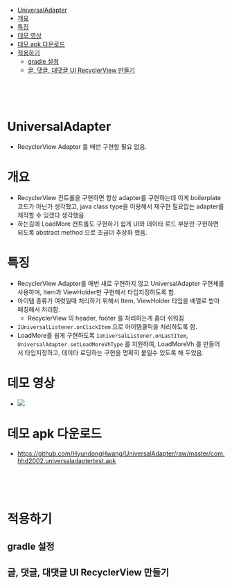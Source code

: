 <!-- TOC -->

- [UniversalAdapter](#universaladapter)
- [개요](#개요)
- [특징](#특징)
- [데모 영상](#데모-영상)
- [데모 apk 다운로드](#데모-apk-다운로드)
- [적용하기](#적용하기)
    - [gradle 설정](#gradle-설정)
    - [글, 댓글, 대댓글 UI RecyclerView 만들기](#글-댓글-대댓글-ui-recyclerview-만들기)

<!-- /TOC -->

<br>
<br>
<br>

# UniversalAdapter
- RecyclerView Adapter 를 매번 구현할 필요 없음.

# 개요
- RecyclerView 컨트롤을 구현하면 항상 adapter를 구현하는데 이게 boilerplate코드가 아닌가 생각했고, java class type을 이용해서 재구현 필요없는 adapter를 제작할 수 있겠다 생각했음.
- 하는김에 LoadMore 컨트롤도 구현하기 쉽게 UI와 데이타 로드 부분만 구현하면 되도록 abstract method 으로 조금더 추상화 했음.

# 특징
- RecyclerView Adapter를 매번 새로 구현하지 않고 UniversalAdapter 구현체를 사용하며, Item과 ViewHolder만 구현해서 타입지정하도록 함.
- 아이템 종류가 여럿일때 처리하기 위해서 Item, ViewHolder 타입을 배열로 받아 매칭해서 처리함.
    - RecyclerView 의 header, footer 를 처리하는게 좀더 쉬워짐
- `IUniversalListener.onClickItem` 으로 아이템클릭을 처리하도록 함.
- LoadMore를 쉽게 구현하도록 `IUniversalListener.onLastItem`, `UniversalAdapter.setLoadMoreVhType` 를 지원하여, LoadMoreVh 를 만들어서 타입지정하고, 데이타 로딩하는 구현을 명확히 붙일수 있도록 해 두었음.

# 데모 영상
- ![](https://im.ezgif.com/tmp/ezgif-1-6df05e322b.gif)

# 데모 apk 다운로드
- https://github.com/HyundongHwang/UniversalAdapter/raw/master/com.hhd2002.universaladaptertest.apk

<br>
<br>
<br>

# 적용하기
## gradle 설정
## 글, 댓글, 대댓글 UI RecyclerView 만들기